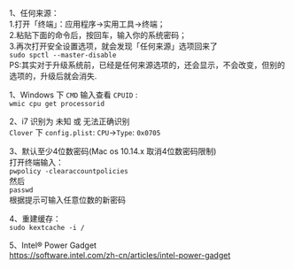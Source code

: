 1、任何来源：  
1.打开「终端」：应用程序->实用工具->终端；  
2.粘贴下面的命令后，按回车，输入你的系统密码；  
3.再次打开安全设置选项，就会发现「任何来源」选项回来了  
`sudo spctl --master-disable`  
PS:其实对于升级系统前，已经是任何来源选项的，还会显示，不会改变，但别的选项的，升级后就会消失.

1、Windows 下 `CMD` 输入查看 `CPUID` :  
`wmic cpu get processorid`

2、i7 识别为 未知 或 无法正确识别  
`Clover` 下 `config.plist`: `CPU`->`Type`: `0x0705`

3、默认至少4位数密码(Mac os 10.14.x 取消4位数密码限制)  
打开终端输入：  
`pwpolicy -clearaccountpolicies`  
然后  
`passwd`  
根据提示可输入任意位数的新密码

4、重建缓存：  
`sudo kextcache -i /`  

5、Intel® Power Gadget  
https://software.intel.com/zh-cn/articles/intel-power-gadget  